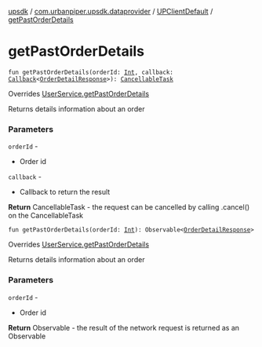 [upsdk](../../index.md) / [com.urbanpiper.upsdk.dataprovider](../index.md) / [UPClientDefault](index.md) / [getPastOrderDetails](./get-past-order-details.md)

# getPastOrderDetails

`fun getPastOrderDetails(orderId: `[`Int`](https://kotlinlang.org/api/latest/jvm/stdlib/kotlin/-int/index.html)`, callback: `[`Callback`](../-callback/index.md)`<`[`OrderDetailResponse`](../../com.urbanpiper.upsdk.model.networkresponse/-order-detail-response/index.md)`>): `[`CancellableTask`](../-cancellable-task/index.md)

Overrides [UserService.getPastOrderDetails](../-user-service/get-past-order-details.md)

Returns details information about an order

### Parameters

`orderId` -
* Order id

`callback` -
* Callback to return the result

**Return**
CancellableTask - the request can be cancelled by calling .cancel() on the CancellableTask

`fun getPastOrderDetails(orderId: `[`Int`](https://kotlinlang.org/api/latest/jvm/stdlib/kotlin/-int/index.html)`): Observable<`[`OrderDetailResponse`](../../com.urbanpiper.upsdk.model.networkresponse/-order-detail-response/index.md)`>`

Overrides [UserService.getPastOrderDetails](../-user-service/get-past-order-details.md)

Returns details information about an order

### Parameters

`orderId` -
* Order id

**Return**
Observable - the result of the network request is returned as an Observable

